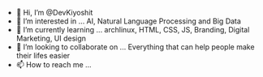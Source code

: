 - 👋 Hi, I’m @DevKiyoshit
- 👀 I’m interested in ... AI, Natural Language Processing and Big Data
- 🌱 I’m currently learning ... archlinux, HTML, CSS, JS, Branding, Digital Marketing, UI design 
- 💞️ I’m looking to collaborate on ... Everything that can help people make their lifes easier
- 📫 How to reach me ...

<!---
DevKiyoshit/DevKiyoshit is a ✨ special ✨ repository because its `README.md` (this file) appears on your GitHub profile.
You can click the Preview link to take a look at your changes.
--->
